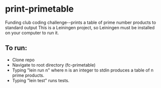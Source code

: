 # print-primetable
Funding club coding challenge--prints a table of prime number products to standard output
This is a Leiningen project, so Leiningen must be installed on your computer to run it.

## To run:
- Clone repo
- Navigate to root directory (fc-primetable)
- Typing "lein run n" where n is an integer to stdin produces a table of n prime products.
- Typing "lein test" runs tests.
